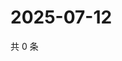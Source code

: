 # 2025-07-12

共 0 条

<!-- BEGIN ZHIHUQUESTIONS -->
<!-- 最后更新时间 Sat Jul 12 2025 08:59:58 GMT+0800 (China Standard Time) -->

<!-- END ZHIHUQUESTIONS -->
